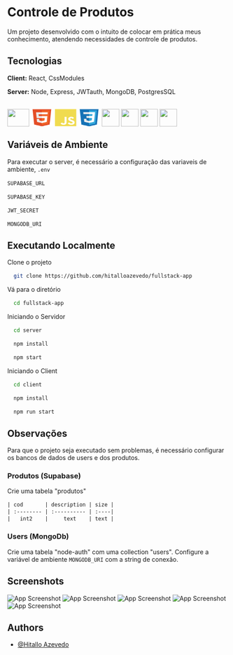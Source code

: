 
# Controle de Produtos

Um projeto desenvolvido com o intuito de colocar em prática meus conhecimento, atendendo necessidades de controle de produtos.


## Tecnologias

**Client:** React, CssModules

**Server:** Node, Express, JWTauth, MongoDB, PostgresSQL
<div style="display: inline_block"><br>
  <img align="center" height="40" width="50" src="https://cdn.worldvectorlogo.com/logos/react-1.svg">
  <img align="center" height="40" width="50" src="https://raw.githubusercontent.com/devicons/devicon/master/icons/html5/html5-original.svg">
  <img align="center" height="40" width="50" src="https://raw.githubusercontent.com/devicons/devicon/master/icons/javascript/javascript-plain.svg">
  <img align="center" height="40" width="50" src="https://raw.githubusercontent.com/devicons/devicon/master/icons/css3/css3-original.svg">
  <img align="center" height="40" width="40" src="https://static-00.iconduck.com/assets.00/node-js-icon-1901x2048-mk1e13df.png">
  <img align="center" height="40" width="40" src="https://cdn.worldvectorlogo.com/logos/jwt-3.svg">
  <img align="center" height="40" width="40" src="https://w7.pngwing.com/pngs/956/695/png-transparent-mongodb-original-wordmark-logo-icon-thumbnail.png">
  <img align="center" height="40" width="40" src="https://upload.wikimedia.org/wikipedia/commons/thumb/2/29/Postgresql_elephant.svg/640px-Postgresql_elephant.svg.png">
</div>


## Variáveis de Ambiente

Para executar o server, é necessário a configuração das variaveis de ambiente, `.env`

`SUPABASE_URL`

`SUPABASE_KEY`

`JWT_SECRET`

`MONGODB_URI`

## Executando Localmente

Clone o projeto

```bash
  git clone https://github.com/hitalloazevedo/fullstack-app
```

Vá para o diretório

```bash
  cd fullstack-app
```

Iniciando o Servidor
```bash
  cd server
```
```bash
  npm install
```
```bash
  npm start
```

Iniciando o Client
```bash
  cd client
```
```bash
  npm install
```
```bash
  npm run start
```

## Observações
Para que o projeto seja executado sem problemas, é necessário configurar os bancos de dados de users e dos produtos.
### Produtos (Supabase)
Crie uma tabela "produtos" 
```
| cod       | description | size |
| :-------- | :---------- | :----|
|   int2    |     text    | text |
```
### Users (MongoDb)
Crie uma tabela "node-auth" com uma collection "users".
Configure a variável de ambiente `MONGODB_URI` com a string de conexão.



## Screenshots

![App Screenshot](https://i.pinimg.com/736x/db/ce/27/dbce27bfe58eb71066d413dd3d25fe01.jpg)
![App Screenshot](https://i.pinimg.com/736x/c0/a4/6a/c0a46a781a9135d460ce217c49ff142a.jpg)
![App Screenshot](https://i.pinimg.com/736x/52/54/53/52545342ff644ad2b0ba62e68b44ea4a.jpg)
![App Screenshot](https://i.pinimg.com/736x/21/1d/01/211d01ee0dc789bf9210a979aaf252e1.jpg)
![App Screenshot](https://i.pinimg.com/736x/08/8e/59/088e594507aefad9434801ab00c55bc4.jpg)


## Authors

- [@Hitallo Azevedo](https://www.github.com/hitalloazevedo)

